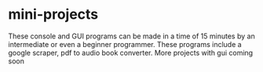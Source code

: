 # mini-projects
These console and GUI programs can be made in a time of 15 minutes by an intermediate or even a beginner programmer. These programs include a google scraper, pdf to audio book converter. More projects with gui coming soon
